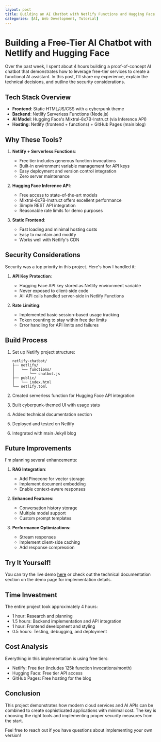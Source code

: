 ```yaml
---
layout: post
title: Building an AI Chatbot with Netlify Functions and Hugging Face
categories: [AI, Web Development, Tutorial]
---
```


# Building a Free-Tier AI Chatbot with Netlify and Hugging Face

Over the past week, I spent about 4 hours building a proof-of-concept AI chatbot that demonstrates how to leverage free-tier services to create a functional AI assistant. In this post, I'll share my experience, explain the technical decisions, and outline the security considerations.

## Tech Stack Overview

- **Frontend**: Static HTML/JS/CSS with a cyberpunk theme
- **Backend**: Netlify Serverless Functions (Node.js)
- **AI Model**: Hugging Face's Mixtral-8x7B-Instruct (via Inference API)
- **Hosting**: Netlify (frontend + functions) + GitHub Pages (main blog)

## Why These Tools?

1. **Netlify + Serverless Functions**:
   - Free tier includes generous function invocations
   - Built-in environment variable management for API keys
   - Easy deployment and version control integration
   - Zero server maintenance

2. **Hugging Face Inference API**:
   - Free access to state-of-the-art models
   - Mixtral-8x7B-Instruct offers excellent performance
   - Simple REST API integration
   - Reasonable rate limits for demo purposes

3. **Static Frontend**:
   - Fast loading and minimal hosting costs
   - Easy to maintain and modify
   - Works well with Netlify's CDN

## Security Considerations

Security was a top priority in this project. Here's how I handled it:

1. **API Key Protection**:
   - Hugging Face API key stored as Netlify environment variable
   - Never exposed to client-side code
   - All API calls handled server-side in Netlify Functions

2. **Rate Limiting**:
   - Implemented basic session-based usage tracking
   - Token counting to stay within free tier limits
   - Error handling for API limits and failures

## Build Process

1. Set up Netlify project structure:
   ```
   netlify-chatbot/
   ├── netlify/
   │   └── functions/
   │       └── chatbot.js
   ├── public/
   │   └── index.html
   └── netlify.toml
   ```

2. Created serverless function for Hugging Face API integration
3. Built cyberpunk-themed UI with usage stats
4. Added technical documentation section
5. Deployed and tested on Netlify
6. Integrated with main Jekyll blog

## Future Improvements

I'm planning several enhancements:

1. **RAG Integration**:
   - Add Pinecone for vector storage
   - Implement document embedding
   - Enable context-aware responses

2. **Enhanced Features**:
   - Conversation history storage
   - Multiple model support
   - Custom prompt templates

3. **Performance Optimizations**:
   - Stream responses
   - Implement client-side caching
   - Add response compression

## Try It Yourself!

You can try the live demo [here](https://685c15ab20f6a100080ad1af--funny-bienenstitch-0c3a88.netlify.app/) or check out the technical documentation section on the demo page for implementation details.

## Time Investment

The entire project took approximately 4 hours:
- 1 hour: Research and planning
- 1.5 hours: Backend implementation and API integration
- 1 hour: Frontend development and styling
- 0.5 hours: Testing, debugging, and deployment

## Cost Analysis

Everything in this implementation is using free tiers:
- Netlify: Free tier (includes 125k function invocations/month)
- Hugging Face: Free tier API access
- GitHub Pages: Free hosting for the blog

## Conclusion

This project demonstrates how modern cloud services and AI APIs can be combined to create sophisticated applications with minimal cost. The key is choosing the right tools and implementing proper security measures from the start.

Feel free to reach out if you have questions about implementing your own version!
